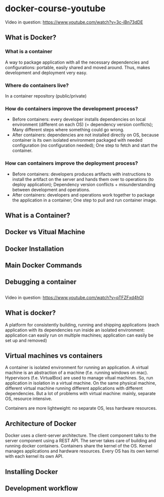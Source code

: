 # docker-course-youtube

Video in question: https://www.youtube.com/watch?v=3c-iBn73dDE

## What is Docker?

### What is a container
A way to package application with all the necessary dependencies and configurations: portable, easily shared and moved around.
Thus, makes development and deployment very easy.

### Where do containers live?
In a container repository (public/private)

### How do containers improve the development process?
- Before containers: every developer installs dependencies on local environment (different on each OS) (= dependency version conflicts); Many different steps where something could go wrong.
- After containers: dependencies are not installed directly on OS, because container is its own isolated environment packaged with needed configuration (no configuration needed); One step to fetch and start the container.

### How can containers improve the deployment process?
- Before containers: developers produces artifacts with instructions to install the artifact on the server and hands them over to operations (to deploy application); Dependency version conflicts + misunderstanding between development and operations.
- After containers: developers and operations work together to package the application in a container; One step to pull and run container image.

## What is a Container?

## Docker vs Vitual Machine
## Docker Installation
## Main Docker Commands
## Debugging a container
## 

Video in question: https://www.youtube.com/watch?v=pTFZFxd4hOI

## What is docker?
A platform for consistently building, running and shipping applications (each application with its dependencies run inside an isolated environment: application can easily run on multiple machines; application can easily be set up and removed)

## Virtual machines vs containers
A container is isolated environment for running an application. A virtual machine is an abstraction of a machine (f.e. running windows on mac). Hypervisors (f.e. VirtualBox) are used to manage vitual machines. So, run application in isolation in a virtual machine. On the same physical machine, different virtual machine running different applications with different dependencies. But a lot of problems with virtual machine: mainly, separate OS, resource intensive. 

Containers are more lightweight: no separate OS, less hardware resources.

## Architecture of Docker
Docker uses a client-server architecture. The client component talks to the server component using a REST API. The server takes care of building and running docker containers. Containers share the kernel of the OS. Kernel manages applications and hardware resources. Every OS has its own kernel with each kernel its own API. 

## Installing Docker
## Development workflow



